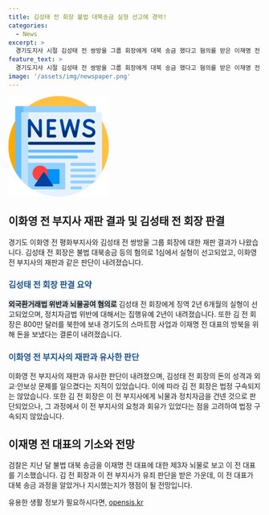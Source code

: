 ```yaml
---
title: 김성태 전 회장 불법 대북송금 실형 선고에 경악!
categories:
  - News
excerpt: >
  경기도지사 시절 김성태 전 쌍방울 그룹 회장에게 대북 송금 했다고 혐의를 받은 이재명 전 더불어민주당 대표에 대한 제3자 뇌물이 쟁점이 될 전망입니다. 김 회장은 외국환거래법 위반과 뇌물공여로 징역 2년 6개월의 실형을 선고받았으며, 이 회장과 이화영 전 경기도 평화부지사가 나란히 유죄를 받으면서 이 대표의 관여 여부가 주목받고 있습니다.
feature_text: >
  경기도지사 시절 김성태 전 쌍방울 그룹 회장에게 대북 송금 했다고 혐의를 받은 이재명 전 더불어민주당 대표에 대한 제3자 뇌물이 쟁점이 될 전망입니다. 김 회장은 외국환거래법 위반과 뇌물공여로 징역 2년 6개월의 실형을 선고받았으며, 이 회장과 이화영 전 경기도 평화부지사가 나란히 유죄를 받으면서 이 대표의 관여 여부가 주목받고 있습니다.
image: '/assets/img/newspaper.png'
---
```


<p><img src="/assets/img/newspaper.png" alt="kimp 속보" /></p>

<h2 data-ke-size="size26">이화영 전 부지사 재판 결과 및 김성태 전 회장 판결</h2>

<p data-ke-size="size16">경기도 이화영 전 평화부지사와 김성태 전 쌍방울 그룹 회장에 대한 재판 결과가 나왔습니다. 김성태 전 회장은 불법 대북송금 등의 혐의로 1심에서 실형이 선고되었고, 이화영 전 부지사의 재판과 같은 판단이 내려졌습니다.</p>

<h3><b><span style="color: #1a5490;">김성태 전 회장 판결 요약</span></b></h3>

<p data-ke-size="size16"><b><span style="background-color: #21538527;">외국환거래법 위반과 뇌물공여 혐의로</span></b> 김성태 전 회장에게 징역 2년 6개월의 실형이 선고되었으며, 정치자금법 위반에 대해서는 집행유예 2년이 내려졌습니다. 또한 김 전 회장은 800만 달러를 북한에 보내 경기도의 스마트팜 사업과 이재명 전 대표의 방북을 위해 돈을 보냈다는 결론이 내려졌습니다.</p>

<h3><b><span style="color: #1a5490;">이화영 전 부지사의 재판과 유사한 판단</span></b></h3>

<p data-ke-size="size16">이화영 전 부지사의 재판과 유사한 판단이 내려졌으며, 김성태 전 회장의 돈의 성격과 외교·안보상 문제를 일으켰다는 지적이 있었습니다. 이에 따라 김 전 회장은 법정 구속되지는 않았습니다. 또한 김 전 회장은 이 전 부지사에게 뇌물과 정치자금을 건넨 것으로 판단되었으나, 그 과정에서 이 전 부지사의 요청과 회유가 있었다는 점을 고려하여 법정 구속되지 않았습니다.</p>

<h2 data-ke-size="size26">이재명 전 대표의 기소와 전망</h2>

<p data-ke-size="size16">검찰은 지난 달 불법 대북 송금을 이재명 전 대표에 대한 제3자 뇌물로 보고 이 전 대표를 기소했습니다. 김 전 회장과 이 전 부지사가 유죄 판단을 받은 가운데, 이 전 대표가 대북 송금 과정을 알았거나 지시했는지가 쟁점이 될 전망입니다.</p>
유용한 생활 정보가 필요하시다면, <a href="https://opensis.kr" rel="dofollow">opensis.kr</a>


